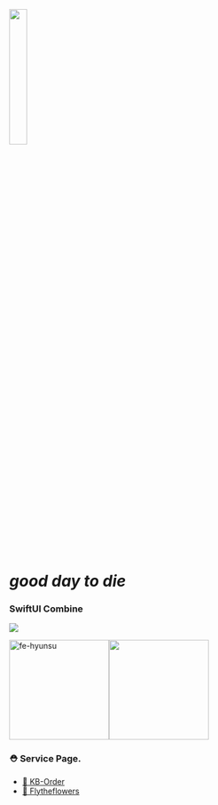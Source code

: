 
<img src="https://github.com/sujileelea/sujileelea/assets/97840728/2b4b4c66-ab19-4354-94d7-1fb70f52025d" width="25%">


# _good day to die_

### SwiftUI Combine

 <img src="https://hits.seeyoufarm.com/api/count/incr/badge.svg?url=https%3A%2F%2Fgithub.com%2FFE-HyunSu&count_bg=%232a2a2a&title_bg=%233a3a3a&icon=&icon_color=%23E7E7E7&title=Views&edge_flat=false" />

<p><img height="180em" src="https://github-readme-streak-stats.herokuapp.com/?user=fe-hyunsu&" alt="fe-hyunsu" /><img height="180em" src="https://github-readme-stats.vercel.app/api/top-langs/?username=fe-hyunsu&exclude_repo=KNN-Image-Classification&show_icons=true&hide_border=true&layout=compact&langs_count=8"/></p>


### ⛑️ Service Page.

- [🍙 KB-Order](https://kb-order.vercel.app)
- [🎉 Flytheflowers](https://flytheflowers.vercel.app)



<!--
**sujileelea/sujileelea** is a ✨ _special_ ✨ repository because its `README.md` (this file) appears on your GitHub profile.

Here are some ideas to get you started:

- 🔭 I’m currently working on ...
- 🌱 I’m currently learning ...
- 👯 I’m looking to collaborate on ...
- 🤔 I’m looking for help with ...
- 💬 Ask me about ...
- 📫 How to reach me: ...
- 😄 Pronouns: ...
- ⚡ Fun fact: ...
-->
